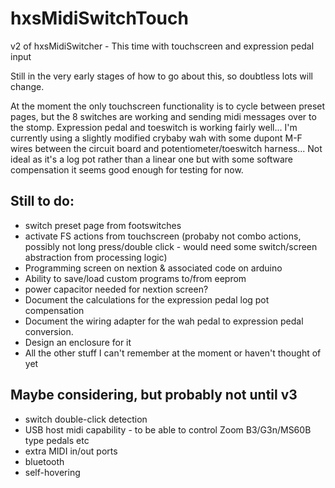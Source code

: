 # hxsMidiSwitchTouch
v2 of hxsMidiSwitcher - This time with touchscreen and expression pedal input

Still in the very early stages of how to go about this, so doubtless lots will change.

At the moment the only touchscreen functionality is to cycle between preset pages, but the 8 switches are working and sending midi messages over to the stomp. Expression pedal and toeswitch is working fairly well... I'm currently using a slightly modified crybaby wah with some dupont M-F wires between the circuit board and potentiometer/toeswitch harness... Not ideal as it's a log pot rather than a linear one but with some software compensation it seems good enough for testing for now.

## Still to do:

- switch preset page from footswitches
- activate FS actions from touchscreen (probaby not combo actions, possibly not long press/double click - would need some switch/screen abstraction from processing logic)
- Programming screen on nextion & associated code on arduino
- Ability to save/load custom programs to/from eeprom
- power capacitor needed for nextion screen?
- Document the calculations for the expression pedal log pot compensation
- Document the wiring adapter for the wah pedal to expression pedal conversion.
- Design an enclosure for it
- All the other stuff I can't remember at the moment or haven't thought of yet

## Maybe considering, but probably not until v3

- switch double-click detection
- USB host midi capability - to be able to control Zoom B3/G3n/MS60B type pedals etc
- extra MIDI in/out ports
- bluetooth
- self-hovering

